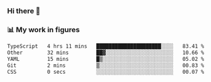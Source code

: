 ### Hi there 👋

### 📊 My work in figures

<!--START_SECTION:waka-->

```txt
TypeScript   4 hrs 11 mins   █████████████████████░░░░   83.41 %
Other        32 mins         ██▓░░░░░░░░░░░░░░░░░░░░░░   10.66 %
YAML         15 mins         █▒░░░░░░░░░░░░░░░░░░░░░░░   05.02 %
Git          2 mins          ▒░░░░░░░░░░░░░░░░░░░░░░░░   00.83 %
CSS          0 secs          ░░░░░░░░░░░░░░░░░░░░░░░░░   00.07 %
```

<!--END_SECTION:waka-->
